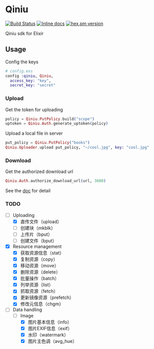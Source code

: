 Qiniu
=====

[![Build Status](https://travis-ci.org/tony612/qiniu.svg?branch=master)](https://travis-ci.org/tony612/qiniu)
[![Inline docs](http://inch-ci.org/github/tony612/qiniu.svg?branch=master)](http://inch-ci.org/github/tony612/qiniu)
[![hex.pm version](https://img.shields.io/hexpm/v/qiniu.svg)](https://hex.pm/packages/qiniu)

Qiniu sdk for Elixir

## Usage

Config the keys

```elixir
# config.exs
config :qiniu, Qiniu,
  access_key: "key",
  secret_key: "secret"
```

### Upload

Get the token for uploading

```elixir
policy = Qiniu.PutPolicy.build("scope")
uptoken = Qiniu.Auth.generate_uptoken(policy)
```

Upload a local file in server

```elixir
put_policy = Qiniu.PutPolicy("books")
Qiniu.Uploader.upload put_policy, "~/cool.jpg", key: "cool.jpg"
```

### Download

Get the authorized download url

```elixir
Qiniu.Auth.authorize_download_url(url, 3600)
```

See the [doc](http://hexdocs.pm/qiniu/) for detail

### TODO

- [ ] Uploading
  - [x] 直传文件（upload）
  - [ ] 创建块（mkblk）
  - [ ] 上传片（bput）
  - [ ] 创建文件（bput）
- [x] Resource management
  - [x] 获取资源信息（stat）
  - [x] 复制资源（copy）
  - [x] 移动资源（move）
  - [x] 删除资源（delete）
  - [x] 批量操作（batch）
  - [x] 列举资源（list）
  - [x] 抓取资源（fetch）
  - [x] 更新镜像资源（prefetch）
  - [x] 修改元信息（chgm）
- [ ] Data handling
  - [ ] Image
    - [x] 图片基本信息（info）
    - [x] 图片EXIF信息（exif）
    - [x] 水印（watermark）
    - [x] 图片主色调（avg_hue）

